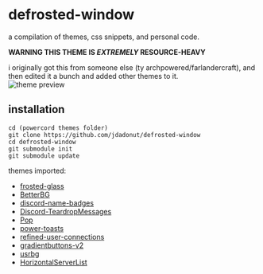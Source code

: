 # defrosted-window

a compilation of themes, css snippets, and personal code.

**WARNING THIS THEME IS *EXTREMELY* RESOURCE-HEAVY**

i originally got this from someone else (ty archpowered/farlandercraft), and then edited it a bunch and added other themes to it.  
![theme preview](https://send-me-femboy.thigh.pics/0d86C7c4FfaE82Ab.jpg)

## installation

```
cd (powercord themes folder)
git clone https://github.com/jdadonut/defrosted-window 
cd defrosted-window 
git submodule init
git submodule update
```



themes imported:

- [frosted-glass](https://github.com/DiscordStyles/FrostedGlass)
- [BetterBG](https://github.com/CloneyInnit/BetterBG)
- [discord-name-badges](https://github.com/Discord-Theme-Addons/discord-name-badges)
- [Discord-TeardropMessages](https://github.com/Freeplayg/Discord-TeardropMessages)
- [Pop](https://github.com/devinkid1/Pop)
- [power-toasts](https://github.com/Discord-Theme-Addons/power-toasts)
- [refined-user-connections](https://github.com/Discord-Theme-Addons/refined-user-connections)
- [gradientbuttons-v2](https://github.com/Discord-Theme-Addons/gradientbuttons-v2)
- [usrbg](https://github.com/Discord-Custom-Covers/usrbg)
- [HorizontalServerList](https://github.com/DiscordStyles/HorizontalServerList)
